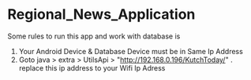 # Regional_News_Application

Some rules to run this app and work with database is 
1) Your Android Device & Database Device must be in Same Ip Address
2) Goto java > extra > UtilsApi >   "http://192.168.0.196/KutchToday/" . replace this ip address to your Wifi Ip Adress
